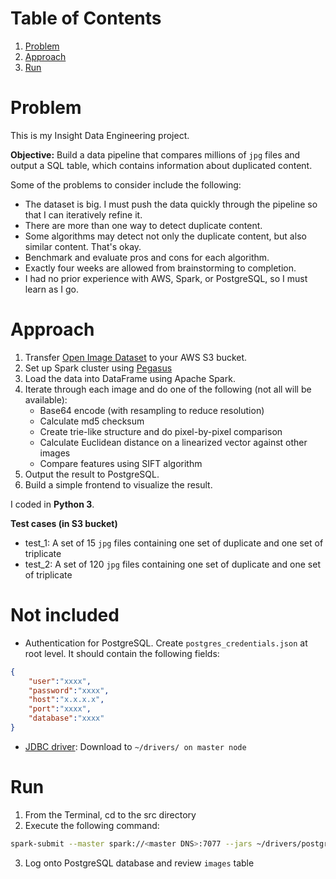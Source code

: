 # Table of Contents
1. [Problem](README.md#problem)
2. [Approach](README.md#approach)
3. [Run](README.md#run)

# Problem

This is my Insight Data Engineering project.

**Objective:** Build a data pipeline that compares millions of `jpg` files and output a SQL table, which contains information about duplicated content.

Some of the problems to consider include the following:

* The dataset is big. I must push the data quickly through the pipeline so that I can iteratively refine it.
* There are more than one way to detect duplicate content.
* Some algorithms may detect not only the duplicate content, but also similar content. That's okay.
* Benchmark and evaluate pros and cons for each algorithm.
* Exactly four weeks are allowed from brainstorming to completion.
* I had no prior experience with AWS, Spark, or PostgreSQL, so I must learn as I go.

# Approach

1. Transfer [Open Image Dataset](https://github.com//cvdfoundation/open-images-dataset) to your AWS S3 bucket.
2. Set up Spark cluster using [Pegasus](https://github.com/InsightDataScience/pegasus)
3. Load the data into DataFrame using Apache Spark.
4. Iterate through each image and do one of the following (not all will be available):
	* Base64 encode (with resampling to reduce resolution)
	* Calculate md5 checksum
	* Create trie-like structure and do pixel-by-pixel comparison
	* Calculate Euclidean distance on a linearized vector against other images
	* Compare features using SIFT algorithm
5. Output the result to PostgreSQL.
6. Build a simple frontend to visualize the result.

I coded in **Python 3**.

**Test cases (in S3 bucket)**
* test_1: A set of 15 `jpg` files containing one set of duplicate and one set of triplicate
* test_2: A set of 120 `jpg` files containing one set of duplicate and one set of triplicate

# Not included
* Authentication for PostgreSQL. Create `postgres_credentials.json` at root level. It should contain the following fields:
```json
{
    "user":"xxxx",
    "password":"xxxx",
    "host":"x.x.x.x",
    "port":"xxxx",
    "database":"xxxx"
}
```
* [JDBC driver](https://jdbc.postgresql.org/download.html): Download to `~/drivers/ on master node`

# Run

1. From the Terminal, cd to the src directory
2. Execute the following command:
```bash
spark-submit --master spark://<master DNS>:7077 --jars ~/drivers/postgresql-42.2.8.jar duplicate_detector.py <bucket_name>
```
3. Log onto PostgreSQL database and review `images` table
